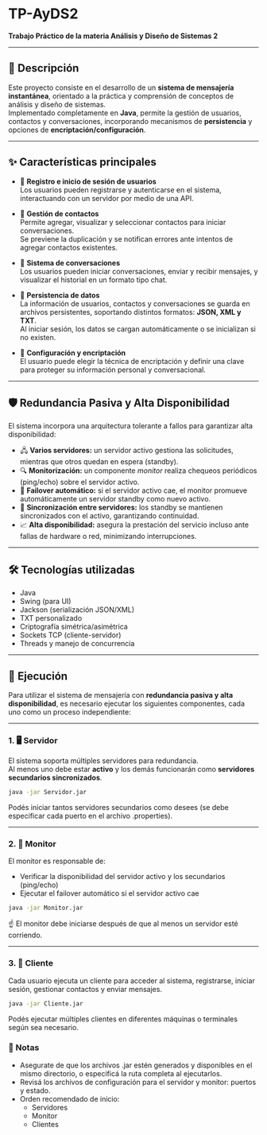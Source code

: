 # TP-AyDS2

**Trabajo Práctico de la materia Análisis y Diseño de Sistemas 2**  


---

## 📌 Descripción

Este proyecto consiste en el desarrollo de un **sistema de mensajería instantánea**, orientado a la práctica y comprensión de conceptos de análisis y diseño de sistemas.  
Implementado completamente en **Java**, permite la gestión de usuarios, contactos y conversaciones, incorporando mecanismos de **persistencia** y opciones de **encriptación/configuración**.

---

## ✨ Características principales

- 🔐 **Registro e inicio de sesión de usuarios**  
  Los usuarios pueden registrarse y autenticarse en el sistema, interactuando con un servidor por medio de una API.

- 👥 **Gestión de contactos**  
  Permite agregar, visualizar y seleccionar contactos para iniciar conversaciones.  
  Se previene la duplicación y se notifican errores ante intentos de agregar contactos existentes.

- 💬 **Sistema de conversaciones**  
  Los usuarios pueden iniciar conversaciones, enviar y recibir mensajes, y visualizar el historial en un formato tipo chat.

- 💾 **Persistencia de datos**  
  La información de usuarios, contactos y conversaciones se guarda en archivos persistentes, soportando distintos formatos: **JSON, XML y TXT**.  
  Al iniciar sesión, los datos se cargan automáticamente o se inicializan si no existen.

- 🔧 **Configuración y encriptación**  
  El usuario puede elegir la técnica de encriptación y definir una clave para proteger su información personal y conversacional.

---


## 🛡️ Redundancia Pasiva y Alta Disponibilidad

El sistema incorpora una arquitectura tolerante a fallos para garantizar alta disponibilidad:

- 🖧 **Varios servidores:** un servidor activo gestiona las solicitudes, mientras que otros quedan en espera (standby).
- 🔍 **Monitorización:** un componente *monitor* realiza chequeos periódicos (ping/echo) sobre el servidor activo.
- 🔁 **Failover automático:** si el servidor activo cae, el monitor promueve automáticamente un servidor standby como nuevo activo.
- 🔄 **Sincronización entre servidores:** los standby se mantienen sincronizados con el activo, garantizando continuidad.
- 📈 **Alta disponibilidad:** asegura la prestación del servicio incluso ante fallas de hardware o red, minimizando interrupciones.

---

## 🛠️ Tecnologías utilizadas

- Java 
- Swing (para UI)
- Jackson (serialización JSON/XML)
- TXT personalizado
- Criptografía simétrica/asimétrica
- Sockets TCP (cliente-servidor)
- Threads y manejo de concurrencia

---
## 🚀 Ejecución

Para utilizar el sistema de mensajería con **redundancia pasiva y alta disponibilidad**, es necesario ejecutar los siguientes componentes, cada uno como un proceso independiente:

---

### 1. 🖥️ Servidor

El sistema soporta múltiples servidores para redundancia.  
Al menos uno debe estar **activo** y los demás funcionarán como **servidores secundarios sincronizados**.

```bash
java -jar Servidor.jar
```
Podés iniciar tantos servidores secundarios como desees (se debe especificar cada puerto en el archivo .properties).

---

### 2. 🧠 Monitor
El monitor es responsable de:
- Verificar la disponibilidad del servidor activo y los secundarios (ping/echo)
- Ejecutar el failover automático si el servidor activo cae

```bash
java -jar Monitor.jar
```
☝️ El monitor debe iniciarse después de que al menos un servidor esté corriendo.

---

### 3. 👤 Cliente
Cada usuario ejecuta un cliente para acceder al sistema, registrarse, iniciar sesión, gestionar contactos y enviar mensajes.

```bash
java -jar Cliente.jar
```
Podés ejecutar múltiples clientes en diferentes máquinas o terminales según sea necesario.

### 📌 Notas
- Asegurate de que los archivos .jar estén generados y disponibles en el mismo directorio, o especificá la ruta completa al ejecutarlos.
- Revisá los archivos de configuración para el servidor y monitor: puertos y estado.
- Orden recomendado de inicio:
  - Servidores
  - Monitor
  - Clientes

